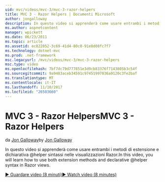 ```yaml
---
uid: mvc/videos/mvc-3/mvc-3-razor-helpers
title: MVC 3 - Razor Helpers | Documenti Microsoft
author: jongalloway
description: In questo video si apprenderà come usare entrambi i metodi di estensione e dichiarativa @helper sintassi nelle visualizzazioni Razor.
ms.author: aspnetcontent
manager: wpickett
ms.date: 06/23/2011
ms.topic: article
ms.assetid: ec822852-3c69-41d4-80c0-91e8d08fc7f7
ms.technology: dotnet-mvc
ms.prod: .net-framework
msc.legacyurl: /mvc/videos/mvc-3/mvc-3-razor-helpers
msc.type: video
ms.openlocfilehash: 7bf7dc79d777851e3d9cb83376f7143805b3c54f
ms.sourcegitcommit: 9a9483aceb34591c97451997036a9120c3fe2baf
ms.translationtype: MT
ms.contentlocale: it-IT
ms.lasthandoff: 11/10/2017
ms.locfileid: "26503660"
---
```

<a name="mvc-3---razor-helpers"></a><span data-ttu-id="666d3-103">MVC 3 - Razor Helpers</span><span class="sxs-lookup"><span data-stu-id="666d3-103">MVC 3 - Razor Helpers</span></span>
====================
<span data-ttu-id="666d3-104">da [Jon Galloway](https://github.com/jongalloway)</span><span class="sxs-lookup"><span data-stu-id="666d3-104">by [Jon Galloway](https://github.com/jongalloway)</span></span>

<span data-ttu-id="666d3-105">In questo video si apprenderà come usare entrambi i metodi di estensione e dichiarativa @helper sintassi nelle visualizzazioni Razor.</span><span class="sxs-lookup"><span data-stu-id="666d3-105">In this video, you will learn how to use both extension methods and declarative @helper syntax in Razor views.</span></span>

[<span data-ttu-id="666d3-106">&#9654; Guardare video (8 minuti)</span><span class="sxs-lookup"><span data-stu-id="666d3-106">&#9654; Watch video (8 minutes)</span></span>](https://channel9.msdn.com/Blogs/ASP-NET-Site-Videos/mvc-3-razor-helpers)
